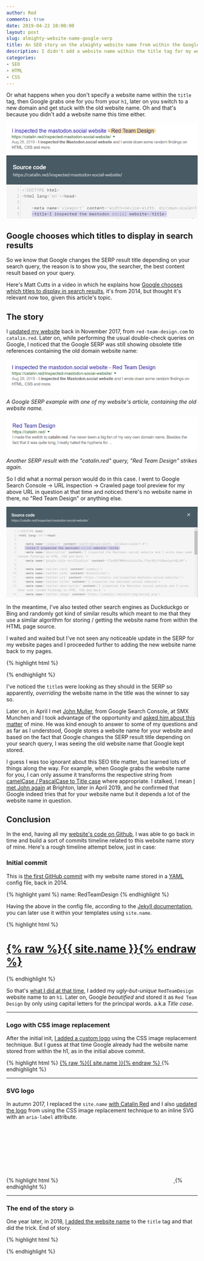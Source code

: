 ```yaml
---
author: Red
comments: true
date: 2019-04-22 10:00:00
layout: post
slug: almighty-website-name-google-serp
title: An SEO story on the almighty website name from within the Google SERP title
description: I didn't add a website name within the title tag for my website, then I switched the domain and Google was showing my old website name references in the SERP for my new domain queries.
categories:
- SEO
- HTML
- CSS
---
```


Or what happens when you don't specify a website name within the `title` tag, then Google grabs one for you from your `h1`, later on you switch to a new domain and get stuck with the old website name. Oh and that's because you didn't add a website name this time either.

![Website name within Google SERP](/dist/uploads/2019/04/website-name-google-serp.png)

<!-- more -->

## Google chooses which titles to display in search results

So we know that Google changes the SERP result title depending on your search query, the reason is to show you, the searcher, the best content result based on your query.

Here's Matt Cutts in a video in which he explains how [Google chooses which titles to display in search results](https://www.youtube.com/watch?v=L3HX_8BAhB4), it's from 2014, but thought it's relevant now too, given this article's topic.

## The story

I [updated my website](/switch-red-team-design-to-catalin-red/) back in November 2017, from `red-team-design.com` to `catalin.red`. Later on, while performing the usual double-check queries on Google, I noticed that the Google SERP was still showing obsolete title references containing the old domain website name:

![My Mastodon article in the Google SERP](/dist/uploads/2019/04/google-serp-result-mastodon.png)

*A Google SERP example with one of my website's article, containing the old website name.*

![catalin.red query in the Google SERP](/dist/uploads/2019/04/catalin-red-google-query.png)

*Another SERP result with the "catalin.red" query, "Red Team Design" strikes again.*

So I did what a normal person would do in this case. I went to Google Search Console -> URL inspection -> Crawled page tool preview for my above URL in question at that time and noticed there's no website name in there, no "Red Team Design" or anything else.

![Google Search Console inspect URL preview](/dist/uploads/2019/04/google-search-console-preview.png)

In the meantime, I've also tested other search engines as Duckduckgo or Bing and randomly got kind of similar results which meant to me that they use a similar algorithm for storing / getting the website name from within the HTML page source.

I waited and waited but I've not seen any noticeable update in the SERP for my website pages and I proceeded further to adding the new website name back to my pages.

{% highlight html %}
<title>I inspected the mastodon.social website - Catalin Red</title>
{% endhighlight %}

I've noticed the `title`s were looking as they should in the SERP so apparently, *overriding* the website name in the title was the winner to say so.

Later on, in April I met [John Muller](https://twitter.com/JohnMu/), from Google Search Console, at SMX Munchen and I took advantage of the opportunity and [asked him about this matter](https://twitter.com/catalinred/status/1113457168030814208) of mine. He was kind enough to answer to some of my questions and as far as I understood, Google stores a website name for your website and based on the fact that Google changes the SERP result title depending on your search query, I was seeing the old website name that Google kept stored.

I guess I was too ignorant about this SEO title matter, but learned lots of things along the way. For example, when Google grabs the website name for you, I can only assume it transforms the respective string from [camelCase / PascalCase to Title case](https://en.wikipedia.org/wiki/Camel_case) where appropriate. I stalked, I mean [I met John again](https://twitter.com/catalinred/status/1116721640874893313) at Brighton, later in April 2019, and he confirmed that Google indeed tries that for your website name but it depends a lot of the website name in question.

## Conclusion

In the end, having all my [website's code on Github](https://github.com/catalinred/catalinred.github.com/), I was able to go back in time and build a sort of commits timeline related to this website name story of mine. Here's a rough timeline attempt below, just in case:

### Initial commit
This is [the first GitHub commit](https://github.com/catalinred/catalinred.github.com/commit/5222844d8b39a5c13254b32804c8a406f0a81e7f#diff-aeb42283af8ef8e9da40ededd3ae2ab2R1) with my website name stored in a [YAML](https://yaml.org/) config file, back in 2014.

{% highlight yaml %}
name: RedTeamDesign
{% endhighlight %}

Having the above in the config file, according to the [Jekyll documentation](https://jekyllrb.com/docs/configuration/), you can later use it within your templates using `site.name`.

{% highlight html %}
<h1 class="title"><a href="/">{% raw %}{{ site.name }}{% endraw %}</a></h1>
{% endhighlight %}

So that's [what I did at that time](https://github.com/catalinred/catalinred.github.com/commit/5222844d8b39a5c13254b32804c8a406f0a81e7f#diff-2c19d9859b055d0302043d0fa2833e3fR20), I added my *ugly-but-unique* `RedTeamDesign` website name to an `h1`. Later on, Google *beautified* and stored it as `Red Team Design` by only using capital letters for the principal words. a.k.a *Title case*.

---

### Logo with CSS image replacement

After the initial init, [I added a custom logo](https://github.com/catalinred/catalinred.github.com/commit/ac3faeddc92a663d0d0fd1d483d3321d35e69b76#diff-2c19d9859b055d0302043d0fa2833e3fR47) using the CSS image replacement technique. But I guess at that time Google already had the website name stored from within the h1, as in the initial above commit.

{% highlight html %}
<a href="/" class="rtd-logo">
  {% raw %}{{ site.name }}{% endraw %}
</a>
{% endhighlight %}

---

### SVG logo

In autumn 2017, I replaced the `site.name` [with Catalin Red](https://github.com/catalinred/catalinred.github.com/commit/c044a6028fbf4b4854cc318a7b1b53a35a28ca92#diff-aeb42283af8ef8e9da40ededd3ae2ab2) and I also [updated the logo](https://github.com/catalinred/catalinred.github.com/commit/b36becb4997be428bbf7ede475035104fcaa4a51?diff=unified#diff-2c19d9859b055d0302043d0fa2833e3fL29) from using the CSS image replacement technique to an inline SVG with an `aria-label` attribute.

{% highlight html %}
<a href="/" aria-label="{% raw %}{{ site.name }}{% endraw %} logo">
  <svg viewBox="...">
    <polyline points="..."/>
    <polyline points="..."/>
    <polyline points="..."/>
  </svg>
</a>
{% endhighlight %}

---

### The end of the story 💥

One year later, in 2018, [I added the website name](https://github.com/catalinred/catalinred.github.com/commit/77b4f5e17146abd5931e52b2d7afd7b061717d89#diff-2c19d9859b055d0302043d0fa2833e3fR6) to the `title` tag and that did the trick. End of story.

{% highlight html %}
 <title>{% raw %}{{ page.title | xml_escape }} - {{ site.title }}{% endraw %}</title>
{% endhighlight %}